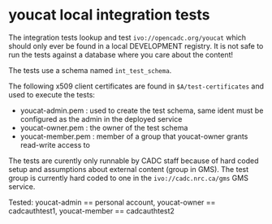 # youcat local integration tests

The integration tests lookup and test `ivo://opencadc.org/youcat` which should only
ever be found in a local DEVELOPMENT registry. It is not safe to run the tests against
a database where you care about the content!

The tests use a schema named `int_test_schema`.

The following x509 client certificates are found in `$A/test-certificates` and used to 
execute the tests:
- youcat-admin.pem  : used to create the test schema, same ident must be configured as the admin in the deployed service
- youcat-owner.pem  : the owner of the test schema
- youcat-member.pem : member of a group that youcat-owner grants read-write access to

The tests are curently only runnable by CADC staff because of hard coded setup and assumptions about external
content (group in GMS). The test group is currently hard coded to one in the `ivo://cadc.nrc.ca/gms` GMS service. 

Tested: youcat-admin == personal account, youcat-owner == cadcauthtest1, youcat-member == cadcauthtest2

